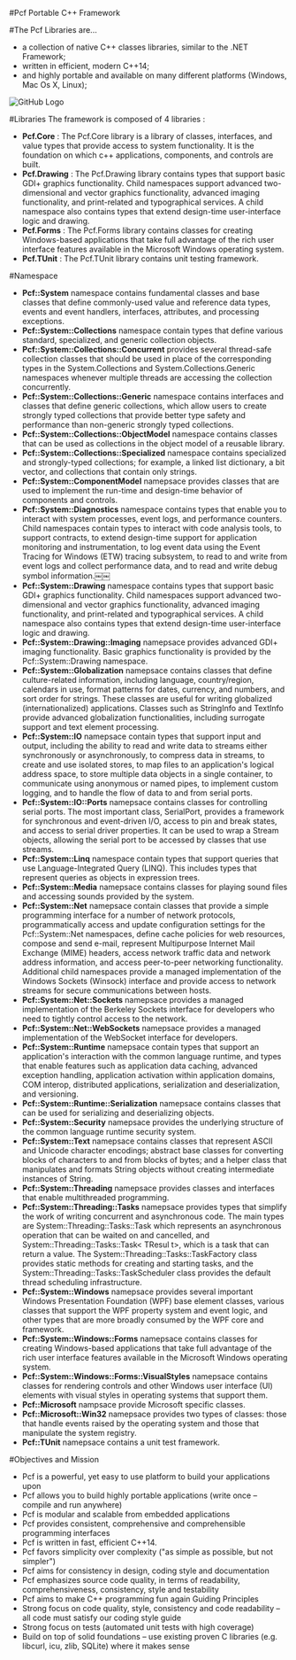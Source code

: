 #Pcf
Portable C++ Framework

#The Pcf Libraries are...
- a collection of native C++ classes libraries, similar to the .NET Framework;
- written in efficient, modern C++14;
- and highly portable and available on many different platforms (Windows, Mac Os X, Linux);

![GitHub Logo](Libraries/Pcf/Core/Images/Pcf.png)

#Libraries
The framework is composed of 4 libraries :
- **Pcf.Core** : The Pcf.Core library is a library of classes, interfaces, and value types that provide access to system functionality. It is the foundation on which c++ applications, components, and controls are built.
- **Pcf.Drawing** : The Pcf.Drawing library contains types that support basic GDI+ graphics functionality. Child namespaces support advanced two-dimensional and vector graphics functionality, advanced imaging functionality, and print-related and typographical services. A child namespace also contains types that extend design-time user-interface logic and drawing.
- **Pcf.Forms** : The Pcf.Forms library contains classes for creating Windows-based applications that take full advantage of the rich user interface features available in the Microsoft Windows operating system.
- **Pcf.TUnit** : The Pcf.TUnit library contains unit testing framework.

#Namespace
- **Pcf::System** namespace contains fundamental classes and base classes that define commonly-used value and reference data types, events and event handlers, interfaces, attributes, and processing exceptions.
- **Pcf::System::Collections** namespace contain types that define various standard, specialized, and generic collection objects.
- **Pcf::System::Collections::Concurrent** provides several thread-safe collection classes that should be used in place of the corresponding types in the System.Collections and System.Collections.Generic namespaces whenever multiple threads are accessing the collection concurrently.
- **Pcf::System::Collections::Generic** namespace contains interfaces and classes that define generic collections, which allow users to create strongly typed collections that provide better type safety and performance than non-generic strongly typed collections.
- **Pcf::System::Collections::ObjectModel** namespace contains classes that can be used as collections in the object model of a reusable library.
- **Pcf::System::Collections::Specialized** namespace contains specialized and strongly-typed collections; for example, a linked list dictionary, a bit vector, and collections that contain only strings.
- **Pcf::System::ComponentModel** namepsace provides classes that are used to implement the run-time and design-time behavior of components and controls.
- **Pcf::System::Diagnostics** namespace contains types that enable you to interact with system processes, event logs, and performance counters. Child namespaces contain types to interact with code analysis tools, to support contracts, to extend design-time support for application monitoring and instrumentation, to log event data using the Event Tracing for Windows (ETW) tracing subsystem, to read to and write from event logs and collect performance data, and to read and write debug symbol information.￼￼
- **Pcf::System::Drawing** namespace contains types that support basic GDI+ graphics functionality. Child namespaces support advanced two-dimensional and vector graphics functionality, advanced imaging functionality, and print-related and typographical services. A child namespace also contains types that extend design-time user-interface logic and drawing.
- **Pcf::System::Drawing::Imaging** namepsace provides advanced GDI+ imaging functionality. Basic graphics functionality is provided by the Pcf::System::Drawing namespace.
- **Pcf::System::Globalization** namepsace contains classes that define culture-related information, including language, country/region, calendars in use, format patterns for dates, currency, and numbers, and sort order for strings. These classes are useful for writing globalized (internationalized) applications. Classes such as StringInfo and TextInfo provide advanced globalization functionalities, including surrogate support and text element processing.
- **Pcf::System::IO** namepsace contain types that support input and output, including the ability to read and write data to streams either synchronously or asynchronously, to compress data in streams, to create and use isolated stores, to map files to an application's logical address space, to store multiple data objects in a single container, to communicate using anonymous or named pipes, to implement custom logging, and to handle the flow of data to and from serial ports.
- **Pcf::System::IO::Ports** namepsace contains classes for controlling serial ports. The most important class, SerialPort, provides a framework for synchronous and event-driven I/O, access to pin and break states, and access to serial driver properties. It can be used to wrap a Stream objects, allowing the serial port to be accessed by classes that use streams.
- **Pcf::System::Linq** namespace contain types that support queries that use Language-Integrated Query (LINQ). This includes types that represent queries as objects in expression trees.
- **Pcf::System::Media** namepsace contains classes for playing sound files and accessing sounds provided by the system.
- **Pcf::System::Net** namepsace contain classes that provide a simple programming interface for a number of network protocols, programmatically access and update configuration settings for the Pcf::System::Net namespaces, define cache policies for web resources, compose and send e-mail, represent Multipurpose Internet Mail Exchange (MIME) headers, access network traffic data and network address information, and access peer-to-peer networking functionality. Additional child namespaces provide a managed implementation of the Windows Sockets (Winsock) interface and provide access to network streams for secure communications between hosts.
- **Pcf::System::Net::Sockets** namepsace provides a managed implementation of the Berkeley Sockets interface for developers who need to tightly control access to the network.
- **Pcf::System::Net::WebSockets** namepsace provides a managed implementation of the WebSocket interface for developers.
- **Pcf::System::Runtime** namepsace contain types that support an application's interaction with the common language runtime, and types that enable features such as application data caching, advanced exception handling, application activation within application domains, COM interop, distributed applications, serialization and deserialization, and versioning.
- **Pcf::System::Runtime::Serialization** namepsace contains classes that can be used for serializing and deserializing objects.
- **Pcf::System::Security** namepsace provides the underlying structure of the common language runtime security system.
- **Pcf::System::Text** namepsace contains classes that represent ASCII and Unicode character encodings; abstract base classes for converting blocks of characters to and from blocks of bytes; and a helper class that manipulates and formats String objects without creating intermediate instances of String.
- **Pcf::System::Threading** namepsace provides classes and interfaces that enable multithreaded programming.
- **Pcf::System::Threading::Tasks** namepsace provides types that simplify the work of writing concurrent and asynchronous code. The main types are System::Threading::Tasks::Task which represents an asynchronous operation that can be waited on and cancelled, and System::Threading::Tasks::Task< TResul t>, which is a task that can return a value. The System::Threading::Tasks::TaskFactory class provides static methods for creating and starting tasks, and the System::Threading::Tasks::TaskScheduler class provides the default thread scheduling infrastructure.
- **Pcf::System::Windows** namepsace provides several important Windows Presentation Foundation (WPF) base element classes, various classes that support the WPF property system and event logic, and other types that are more broadly consumed by the WPF core and framework.
- **Pcf::System::Windows::Forms** namepsace contains classes for creating Windows-based applications that take full advantage of the rich user interface features available in the Microsoft Windows operating system.
- **Pcf::System::Windows::Forms::VisualStyles** namepsace contains classes for rendering controls and other Windows user interface (UI) elements with visual styles in operating systems that support them.
- **Pcf::Microsoft** nampsace provide Microsoft specific classes.
- **Pcf::Microsoft::Win32** namepsace provides two types of classes: those that handle events raised by the operating system and those that manipulate the system registry.
- **Pcf::TUnit** namepsace contains a unit test framework.

#Objectives and Mission
- Pcf is a powerful, yet easy to use platform to build your applications upon
- Pcf allows you to build highly portable applications (write once – compile and run anywhere)
- Pcf is modular and scalable from embedded applications
- Pcf provides consistent, comprehensive and comprehensible programming interfaces
- Pcf is written in fast, efficient C++14.
- Pcf favors simplicity over complexity ("as simple as possible, but not simpler")
- Pcf aims for consistency in design, coding style and documentation
- Pcf emphasizes source code quality, in terms of readability, comprehensiveness, consistency, style and testability
- Pcf aims to make C++ programming fun again Guiding Principles
- Strong focus on code quality, style, consistency and code readability –all code must satisfy our coding style guide
- Strong focus on tests (automated unit tests with high coverage)
- Build on top of solid foundations – use existing proven C libraries (e.g. libcurl, icu, zlib, SQLite) where it makes sense
